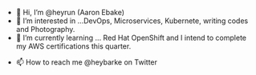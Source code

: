 - 👋 Hi, I’m @heyrun (Aaron Ebake)
- 👀 I’m interested in ...DevOps, Microservices, Kubernete, writing codes and Photography.
- 🌱 I’m currently learning ... Red Hat OpenShift and I intend to complete my AWS certifications this quarter. 
<!--- - 💞️ I’m looking to collaborate on ... --->
- 📫 How to reach me @heybarke on Twitter

<!---
heyrun/heyrun is a ✨ special ✨ repository because its `README.md` (this file) appears on your GitHub profile.
You can click the Preview link to take a look at your changes.
--->
